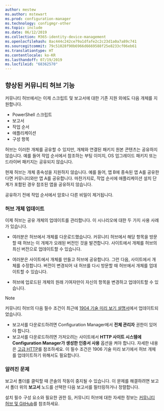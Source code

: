 ```yaml
---
author: mestew
ms.author: mstewart
ms.prod: configuration-manager
ms.technology: configmgr-other
ms.topic: include
ms.date: 06/12/2019
ms.collection: M365-identity-device-management
ms.openlocfilehash: 8ac444c242ce79a1dfafe2c2c23d1a0a7a89c741
ms.sourcegitcommit: 79c51028f90b6966d6669588f25e8233cf06eb61
ms.translationtype: HT
ms.contentlocale: ko-KR
ms.lasthandoff: 07/19/2019
ms.locfileid: "68362570"
---
```

## <a name="bkmk_hub"></a>향상된 커뮤니티 허브 기능

<!--4224401 & 3555935-->

커뮤니티 허브에서는 이제 스크립트 및 보고서에 대한 기존 지원 외에도 다음 개체를 지원합니다.  

- PowerShell 스크립트
- 보고서
- 작업 순서
- 애플리케이션
- 구성 항목  

허브는 이러한 개체를 공유할 수 있지만, 개체와 연결된 패키지 원본 콘텐츠는 공유하지 않습니다. 예를 들어 작업 순서에서 참조하는 부팅 이미지, OS 업그레이드 패키지 또는 드라이버 패키지는 공유되지 않습니다.

현재 허브는 개체 종속성을 지원하지 않습니다. 예를 들어, 앱 B에 종속된 앱 A를 공유한다면 커뮤니티와만 앱 A를 공유합니다. 마찬가지로, 작업 순서에 애플리케이션 설치 단계가 포함된 경우 참조된 앱을 공유하지 않습니다.

공유하기 전에 작업 순서에서 암호나 다른 비밀이 제거됩니다.

### <a name="updating-hub-objects"></a>허브 개체 업데이트

이제 허브는 공유 개체의 업데이트를 관리합니다. 이 시나리오에 대한 두 가지 사용 사례가 있습니다.

- 여러분은 허브에서 개체를 다운로드했습니다. 커뮤니티 허브에서 해당 항목을 방문할 때 허브는 이 개체가 오래된 버전인 것을 발견합니다. 사이트에서 개체를 허브의 최신 버전으로 업데이트할 수 있습니다.

- 여러분은 사이트에서 개체를 만들고 허브에 공유합니다. 그런 다음, 사이트에서 개체를 수정합니다. 버전이 변경되어 내 허브를 다시 방문할 때 허브에서 개체를 업데이트할 수 있습니다.

- 허브에 업로드된 개체의 원래 기여자만이 자신의 항목을 변경하고 업데이트할 수 있습니다.

> [!NOTE]
> 커뮤니티 허브의 다음 필수 조건이 최근에 [1904 기술 미리 보기 설명서](/sccm/core/get-started/2019/technical-preview-1904#community-hub-and-github)에서 업데이트되었습니다.
> - 보고서를 다운로드하려면 Configuration Manager에서 **전체 관리자** 권한이 있어야 합니다.
> - 보고서를 다운로드하려면 가져오려는 사이트에서 **HTTP 사이트 시스템에 Configuration Manager가 생성한 인증서 사용** 옵션을 켜야 합니다. 자세한 내용은 [고급 HTTP](/sccm/core/plan-design/hierarchy/enhanced-http)를 참조하세요. 이 필수 조건은 1906 기술 미리 보기에서 허브 개체를 업데이트하기 위해서도 필요합니다.

### <a name="known-issues"></a>알려진 문제

보고서 폴더를 클릭할 때 콘솔의 작동이 중지될 수 있습니다. 이 문제를 해결하려면 보고서 폴더 위의 **보고서** 노드를 선택한 다음 보고서를 필터링하거나 정렬합니다.

설치 필수 구성 요소와 필요한 권한 등, 커뮤니티 허브에 대한 자세한 정보는 [커뮤니티 허브 및 GitHub](/sccm/core/get-started/2019/technical-preview-1904#community-hub-and-github)를 참조하세요. 


